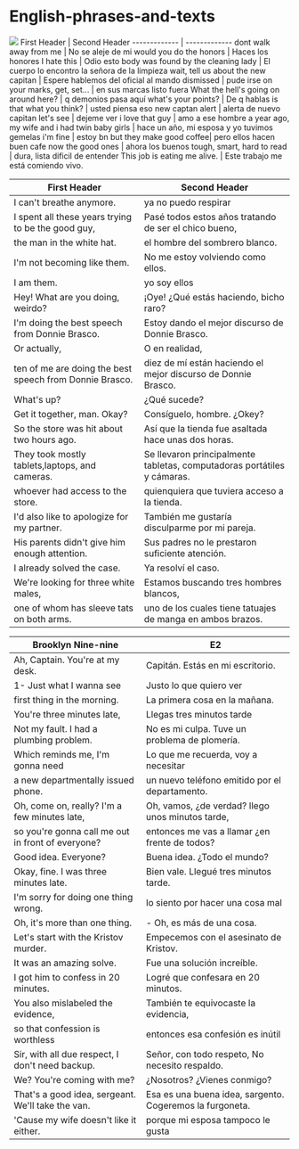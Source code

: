 
# English-phrases-and-texts

![](https://previews.123rf.com/images/aniwhite/aniwhite1604/aniwhite160400024/56008841-concepto-de-estudiar-ingl%C3%A9s-o-de-viaje-frase-habla-usted-ingl%C3%A9s-en-frente-de-la-bandera-brit%C3%A1nica-.jpg)
First Header  | Second Header
------------- | -------------
dont walk away from me  | No se aleje de mi
would you do the honors | Haces los honores
I hate this | Odio esto
body was found by the cleaning lady | El cuerpo lo encontro la señora de la limpieza
wait, tell us about the new capitan | Espere hablemos del oficial al mando
dismissed | pude irse
on your marks, get, set... | en sus marcas listo fuera
What the hell's going on around here? | q demonios pasa aquí
what's your points? | De q hablas
is that what you think? | usted piensa eso
new captan alert | alerta de nuevo capitan
let's see | dejeme ver
i love that guy | amo a ese hombre
a year ago, my wife and i had twin baby girls | hace un año, mi esposa y yo tuvimos gemelas
i'm fine | estoy bn
but they make good coffee| pero ellos hacen buen cafe
now the good ones | ahora los buenos
tough, smart, hard to read | dura, lista dificil de entender
This job is eating me alive. | Este trabajo me está comiendo vivo.

First Header  | Second Header
------------- | -------------
I can't breathe anymore. | ya no puedo respirar 
I spent all these years trying to be the good guy, | Pasé todos estos años tratando de ser el chico bueno,
the man in the white hat. | el hombre del sombrero blanco.
I'm not becoming like them.| No me estoy volviendo como ellos.|
I am them. | yo soy ellos | 
Hey! What are you doing, weirdo? | ¡Oye! ¿Qué estás haciendo, bicho raro? |
I'm doing the best speech from Donnie Brasco. | Estoy dando el mejor discurso de Donnie Brasco. |
Or actually, | O en realidad, 
ten of me are doing the best speech from Donnie Brasco. | diez de mí están haciendo el mejor discurso de Donnie Brasco. |
What's up? | ¿Qué sucede? | 
Get it together, man. Okay? | Consíguelo, hombre. ¿Okey? |
So the store was hit about two hours ago. | Así que la tienda fue asaltada hace unas dos horas. |
They took mostly tablets,laptops, and cameras. | Se llevaron principalmente tabletas, computadoras portátiles y cámaras. |
whoever had access to the store. | quienquiera que tuviera acceso a la tienda. |
I'd also like to apologize for my partner. | También me gustaría disculparme por mi pareja. |
His parents didn't give him enough attention. | Sus padres no le prestaron suficiente atención. |
I already solved the case. | Ya resolví el caso. |
We're looking for three white males, | Estamos buscando tres hombres blancos, |
one of whom has sleeve tats on both arms. | uno de los cuales tiene tatuajes de manga en ambos brazos. |

Brooklyn Nine-nine | E2
------------- | -------------
Ah, Captain. You're at my desk. | Capitán. Estás en mi escritorio.
1- Just what I wanna see | Justo lo que quiero ver
first thing in the morning. | La primera cosa en la mañana.
You're three minutes late, | Llegas tres minutos tarde
Not my fault. I had a plumbing problem. | No es mi culpa. Tuve un problema de plomería.
Which reminds me, I'm gonna need | Lo que me recuerda, voy a necesitar
a new departmentally issued phone. | un nuevo teléfono emitido por el departamento.
Oh, come on, really? I'm a few minutes late, | Oh, vamos, ¿de verdad? llego unos minutos tarde,
so you're gonna call me out in front of everyone? | entonces me vas a llamar ¿en frente de todos?
Good idea. Everyone? | Buena idea. ¿Todo el mundo?
Okay, fine. I was three minutes late. | Bien vale. Llegué tres minutos tarde.
I'm sorry for doing one thing wrong. | lo siento por hacer una cosa mal
Oh, it's more than one thing. | - Oh, es más de una cosa.
Let's start with the Kristov murder. | Empecemos con el asesinato de Kristov.
It was an amazing solve. | Fue una solución increíble.
I got him to confess in 20 minutes. | Logré que confesara en 20 minutos.
You also mislabeled the evidence, | También te equivocaste la evidencia,
so that confession is worthless | entonces esa confesión es inútil
Sir, with all due respect, I don't need backup. | Señor, con todo respeto, No necesito respaldo.
We? You're coming with me? | ¿Nosotros? ¿Vienes conmigo?
That's a good idea, sergeant. We'll take the van. | Esa es una buena idea, sargento. Cogeremos la furgoneta.
'Cause my wife doesn't like it either. | porque mi esposa tampoco le gusta
